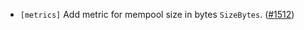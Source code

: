- `[metrics]` Add metric for mempool size in bytes `SizeBytes`.
  ([\#1512](https://github.com/KYVENetwork/cometbft/v38/pull/1512))
